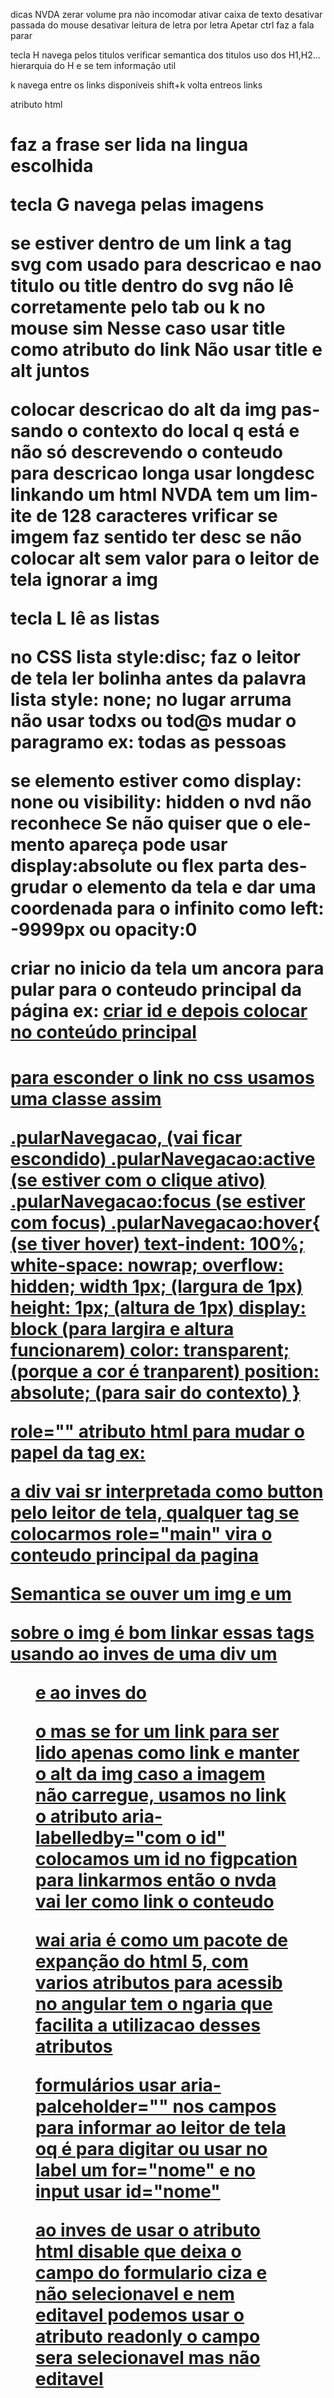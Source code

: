 dicas NVDA
zerar volume pra não incomodar ativar caixa de texto
desativar passada do mouse
desativar leitura de letra por letra
Apetar ctrl faz a fala parar 

tecla H navega pelos titulos
verificar semantica dos titulos uso dos H1,H2...
hierarquia do H e se tem informação util

k navega entre os links disponíveis
shift+k volta entreos links

atributo html <h1 lang="en"> faz a frase ser lida na lingua escolhida

tecla G navega pelas imagens

se estiver dentro de um link a tag svg com <desc>usado para descricao e nao
 titulo</desc> ou title dentro do svg não lê corretamente pelo tab
 ou k no mouse sim Nesse caso usar title como atributo do link
 Não usar title e alt juntos
 
 colocar descricao do alt da img passando o contexto do local q está e
 não só descrevendo o conteudo
 para descricao longa usar longdesc linkando um html
 NVDA tem um limite de 128 caracteres
 vrificar se imgem faz sentido ter desc se não colocar alt sem valor
 para o leitor de tela ignorar a img

tecla L lê as listas

no CSS
lista style:disc; faz o leitor de tela ler bolinha antes da palavra
lista style: none; no lugar arruma
não usar todxs ou tod@s mudar o paragramo ex: todas as pessoas

se elemento estiver como display: none ou visibility: hidden 
o nvd não reconhece
Se não quiser que o elemento apareça pode usar display:absolute ou flex
parta desgrudar o elemento da tela e dar uma coordenada para o infinito
como left: -9999px ou opacity:0

criar no inicio da tela um ancora <a> para pular para o conteudo
 principal da página ex: <a href="#conteudoPrincipal"> criar id
 e depois colocar no conteúdo principal <h1 id="conteudoPrincipal">

 para esconder o link no css usamos uma classe assim
 
 .pularNavegacao,	(vai ficar escondido)
 .pularNavegacao:active (se estiver com o clique ativo)
 .pularNavegacao:focus	(se estiver com focus)
 .pularNavegacao:hover{	(se tiver hover)
	text-indent: 100%;
	white-space: nowrap;
	overflow: hidden;
	width 1px;			(largura de 1px)
	height: 1px;		(altura de 1px)
	display: block		(para largira e altura funcionarem)
	color: transparent; (porque a cor é tranparent)
	position: absolute;	(para sair do contexto)
 }
 
 role="" atributo html para mudar o papel da tag
 ex: <div role="button"> a div vai sr interpretada como button pelo 
 leitor de tela, qualquer tag se colocarmos role="main" vira o conteudo
 principal da pagina
 
 Semantica se ouver um img e um <p> sobre o img é bom linkar essas tags
 usando ao inves de uma div um <figure> e ao inves do <p> o <figpcation>
 mas se for um link para ser lido apenas como link e manter o alt da img
 caso a imagem não carregue, usamos no link o atributo 
 aria-labelledby="com o id" colocamos um id no figpcation para linkarmos
 então o nvda vai ler como link o conteudo
 
 wai aria é como um pacote de expanção do html 5, com varios atributos
 para acessib no angular tem o ngaria que facilita a utilizacao desses
 atributos
 
formulários
usar aria-palceholder="" nos campos para informar ao leitor de tela oq
é para digitar ou usar no label um for="nome" e no input usar id="nome"

ao inves de usar o atributo html disable que deixa o campo do formulario
ciza e não selecionavel e nem editavel podemos usar o atributo readonly
o campo sera selecionavel mas não editavel
 